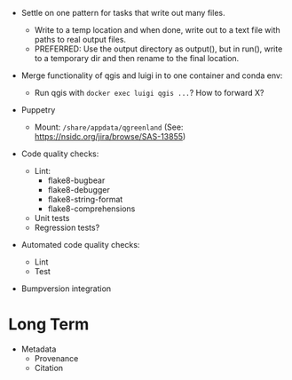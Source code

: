 * Settle on one pattern for tasks that write out many files.
  * Write to a temp location and when done, write out to a text file with paths
    to real output files.
  * PREFERRED: Use the output directory as output(), but in run(), write to a
    temporary dir and then rename to the final location.

* Merge functionality of qgis and luigi in to one container and conda env:
  * Run qgis with `docker exec luigi qgis ...`? How to forward X?

* Puppetry
  * Mount: `/share/appdata/qgreenland` (See: https://nsidc.org/jira/browse/SAS-13855)

* Code quality checks:
  * Lint:
    * flake8-bugbear
    * flake8-debugger
    * flake8-string-format
    * flake8-comprehensions
  * Unit tests
  * Regression tests?

* Automated code quality checks:
  * Lint
  * Test

* Bumpversion integration


# Long Term

* Metadata
  * Provenance
  * Citation
